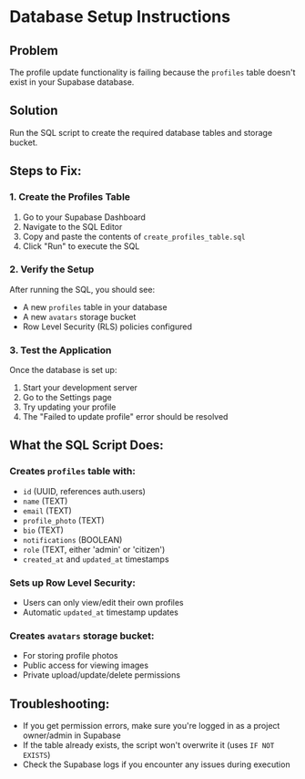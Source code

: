 # Database Setup Instructions

## Problem
The profile update functionality is failing because the `profiles` table doesn't exist in your Supabase database.

## Solution
Run the SQL script to create the required database tables and storage bucket.

## Steps to Fix:

### 1. Create the Profiles Table
1. Go to your Supabase Dashboard
2. Navigate to the SQL Editor
3. Copy and paste the contents of `create_profiles_table.sql`
4. Click "Run" to execute the SQL

### 2. Verify the Setup
After running the SQL, you should see:
- A new `profiles` table in your database
- A new `avatars` storage bucket
- Row Level Security (RLS) policies configured

### 3. Test the Application
Once the database is set up:
1. Start your development server
2. Go to the Settings page
3. Try updating your profile
4. The "Failed to update profile" error should be resolved

## What the SQL Script Does:

### Creates `profiles` table with:
- `id` (UUID, references auth.users)
- `name` (TEXT)
- `email` (TEXT)
- `profile_photo` (TEXT)
- `bio` (TEXT)
- `notifications` (BOOLEAN)
- `role` (TEXT, either 'admin' or 'citizen')
- `created_at` and `updated_at` timestamps

### Sets up Row Level Security:
- Users can only view/edit their own profiles
- Automatic `updated_at` timestamp updates

### Creates `avatars` storage bucket:
- For storing profile photos
- Public access for viewing images
- Private upload/update/delete permissions

## Troubleshooting:
- If you get permission errors, make sure you're logged in as a project owner/admin in Supabase
- If the table already exists, the script won't overwrite it (uses `IF NOT EXISTS`)
- Check the Supabase logs if you encounter any issues during execution
